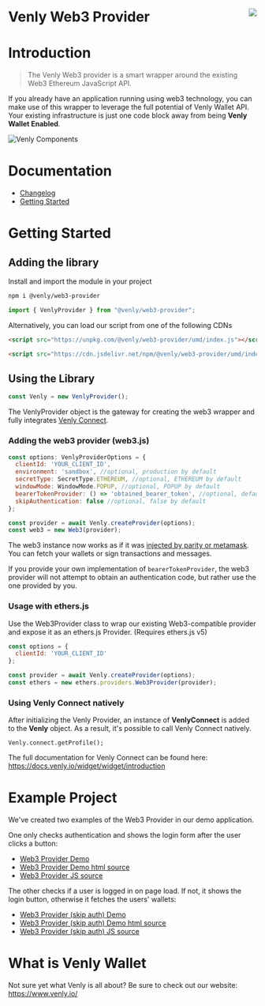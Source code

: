 Venly Web3 Provider<img align="right" src="https://github.com/ArkaneNetwork.png?size=30" />
===
# Introduction

> The Venly Web3 provider is a smart wrapper around the existing Web3 Ethereum JavaScript API.

If you already have an application running using web3 technology, you can make use of this wrapper to leverage the full potential of Venly Wallet API.
Your existing infrastructure is just one code block away from being **Venly Wallet Enabled**.

![Venly Components](https://i.imgur.com/T5sWhZa.png)

# Documentation
* [Changelog](https://github.com/ArkaneNetwork/web3-arkane-provider/blob/develop/CHANGELOG.md)
* [Getting Started](https://docs.venly.io/widget/web3-provider/getting-started)

# Getting Started

## Adding the library

Install and import the module in your project

```bash
npm i @venly/web3-provider
```

```javascript
import { VenlyProvider } from "@venly/web3-provider";
```

Alternatively, you can load our script from one of the following CDNs

```html
<script src="https://unpkg.com/@venly/web3-provider/umd/index.js"></script>
```

```html
<script src="https://cdn.jsdelivr.net/npm/@venly/web3-provider/umd/index.js"></script>
```

## Using the Library

```javascript
const Venly = new VenlyProvider();
```

The VenlyProvider object is the gateway for creating the web3 wrapper and fully integrates [Venly Connect](https://docs.venly.io/widget/widget/introduction).

### Adding the web3 provider (web3.js)

```javascript
const options: VenlyProviderOptions = {
  clientId: 'YOUR_CLIENT_ID',
  environment: 'sandbox', //optional, production by default  
  secretType: SecretType.ETHEREUM, //optional, ETHEREUM by default  
  windowMode: WindowMode.POPUP, //optional, POPUP by default
  bearerTokenProvider: () => 'obtained_bearer_token', //optional, default undefined
  skipAuthentication: false //optional, false by default
};

const provider = await Venly.createProvider(options);
const web3 = new Web3(provider);
```

The web3 instance now works as if it was [injected by parity or metamask](https://github.com/ethereum/wiki/wiki/JavaScript-API). You can fetch your wallets or sign transactions and messages. 

If you provide your own implementation of `bearerTokenProvider`, the web3 provider will not attempt to obtain an authentication code, but rather use the one provided by you.

### Usage with ethers.js

Use the Web3Provider class to wrap our existing Web3-compatible provider and expose it as an ethers.js Provider. (Requires ethers.js v5)

```javascript
const options = {
  clientId: 'YOUR_CLIENT_ID'
};

const provider = await Venly.createProvider(options);
const ethers = new ethers.providers.Web3Provider(provider);
```

### Using Venly Connect natively

After initializing the Venly Provider, an instance of **VenlyConnect** is added to the **Venly** object. As a result, it's possible to call Venly Connect natively.

```
Venly.connect.getProfile();
```

The full documentation for Venly Connect can be found here: https://docs.venly.io/widget/widget/introduction

# Example Project
We've created two examples of the Web3 Provider in our demo application.

One only checks authentication and shows the login form after the user clicks a button:
* [Web3 Provider Demo](https://demo.arkane.network/pages/web3-provider)
* [Web3 Provider Demo html source](https://github.com/ArkaneNetwork/Arketype/blob/develop/pages/web3-provider.html)
* [Web3 Provider JS source](https://github.com/ArkaneNetwork/Arketype/blob/develop/assets/js/web3-provider.js)

The other checks if a user is logged in on page load. If not, it shows the login button, otherwise it fetches the users' wallets:
* [Web3 Provider (skip auth) Demo](https://demo.arkane.network/pages/web3-provider-skip-auth)
* [Web3 Provider (skip auth) Demo html source](https://github.com/ArkaneNetwork/Arketype/blob/develop/pages/web3-provider-skip-auth.html)
* [Web3 Provider (skip auth) JS source](https://github.com/ArkaneNetwork/Arketype/blob/develop/assets/js/web3-provider-skip-auth.js)

# What is Venly Wallet
Not sure yet what Venly is all about? Be sure to check out our website: https://www.venly.io/
